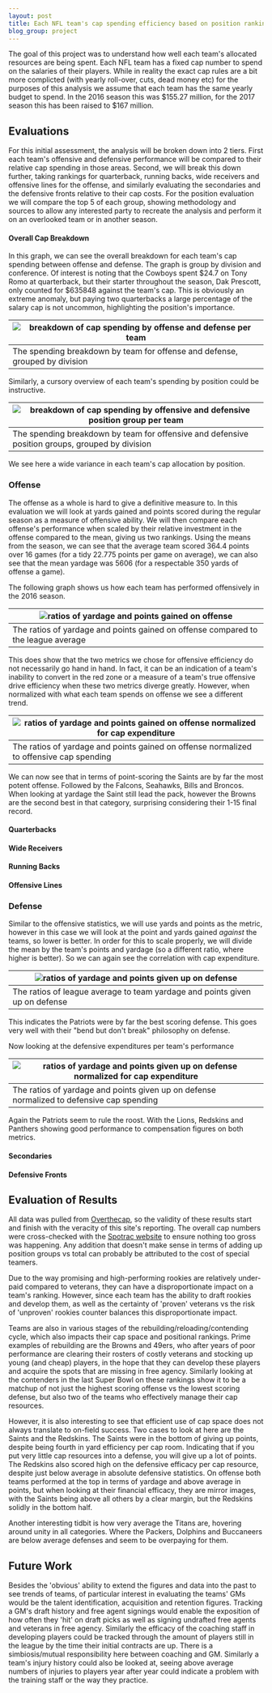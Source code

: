 ```yaml
---
layout: post
title: Each NFL team's cap spending efficiency based on position ranking
blog_group: project
---
```


The goal of this project was to understand how well each team's allocated resources are being spent. Each NFL team has a fixed cap number to spend on the salaries of their players. While in reality the exact cap rules are a bit more complicted (with yearly roll-over, cuts, dead money etc) for the purposes of this analysis we assume that each team has the same yearly budget to spend. In the 2016 season this was $155.27 million, for the 2017 season this has been raised to $167 million.  

## Evaluations

For this initial assessment, the analysis will be broken down into 2 tiers. First each team's offensive and defensive performance will be compared to their relative cap spending in those areas. Second, we will break this down further, taking rankings for quarterback, running backs, wide receivers and offensive lines for the offense, and similarly evaluating the secondaries and the defensive fronts relative to their cap costs. For the position evaluation we will compare the top 5 of each group, showing methodology and sources to allow any interested party to recreate the analysis and perform it on an overlooked team or in another season.

#### Overall Cap Breakdown

In this graph, we can see the overall breakdown for each team's cap spending between offense and defense. The graph is group by division and conference. Of interest is noting that the Cowboys spent $24.7 on Tony Romo at quarterback, but their starter throughout the season, Dak Prescott, only counted for $635848 against the team's cap. This is obviously an extreme anomaly, but paying two quarterbacks a large percentage of the salary cap is not uncommon, highlighting the position's importance.

|![breakdown of cap spending by offense and defense per team]({{site.url}}/images/nfl/offense_defense_breakdown2016.png)|
|---|
|The spending breakdown by team for offense and defense, grouped by division|

Similarly, a cursory overview of each team's spending by position could be instructive.

|![breakdown of cap spending by offensive and defensive position group per team]({{site.url}}/images/nfl/cap_breakdown2016.png)|
|---|
|The spending breakdown by team for offensive and defensive position groups, grouped by division|

We see here a wide variance in each team's cap allocation by position. 

### Offense
The offense as a whole is hard to give a definitive measure to. In this evaluation we will look at yards gained and points scored during the regular season as a measure of offensive ability. We will then compare each offense's performance when scaled by their relative investment in the offense compared to the mean, giving us two rankings. Using the means from the season, we can see that the average team scored 364.4 points over 16 games (for a tidy 22.775 points per game on average), we can also see that the mean yardage was 5606 (for a respectable 350 yards of offense a game).

The following graph shows us how each team has performed offensively in the 2016 season.

|![ratios of yardage and points gained on offense]({{site.url}}/images/nfl/offensive_performance_ratio2016.png)|
|---|
|The ratios of yardage and points gained on offense compared to the league average|

This does show that the two metrics we chose for offensive efficiency do not necessarily go hand in hand. In fact, it can be an indication of a team's inability to convert in the red zone or a measure of a team's true offensive drive efficiency when these two metrics diverge greatly. However, when normalized with what each team spends on offense we see a different trend.

|![ratios of yardage and points gained on offense normalized for cap expenditure]({{site.url}}/images/nfl/offensive_efficiency2016.png)|
|---|
|The ratios of yardage and points gained on offense normalized to offensive cap spending|

We can now see that in terms of point-scoring the Saints are by far the most potent offense. Followed by the Falcons, Seahawks, Bills and Broncos. When looking at yardage the Saint still lead the pack, however the Browns are the second best in that category, surprising considering their 1-15 final record. 

#### Quarterbacks

#### Wide Receivers

#### Running Backs
 
#### Offensive Lines


### Defense
Similar to the offensive statistics, we will use yards and points as the metric, however in this case we will look at the point and yards gained *against* the teams, so lower is better. In order for this to scale properly, we will divide the mean by the team's points and yardage (so a different ratio, where higher is better). So we can again see the correlation with cap expenditure.

|![ratios of yardage and points given up on defense]({{site.url}}/images/nfl/defensive_performance_ratio2016.png)|
|---|
|The ratios of league average to team yardage and points given up on defense|

This indicates the Patriots were by far the best scoring defense. This goes very well with their "bend but don't break" philosophy on defense. 

Now looking at the defensive expenditures per team's performance

|![ratios of yardage and points given up on defense normalized for cap expenditure]({{site.url}}/images/nfl/defensive_efficiency2016.png)|
|---|
|The ratios of yardage and points given up on defense normalized to defensive cap spending|

Again the Patriots seem to rule the roost. With the Lions, Redskins and Panthers showing good performance to compensation figures on both metrics. 

#### Secondaries

#### Defensive Fronts

## Evaluation of Results

All data was pulled from [Overthecap](http://www.overthecap.com), so the validity of these results start and finish with the veracity of this site's reporting. The overall cap numbers were cross-checked with the [Spotrac website](http://www.spotrac.com/nfl/cap/2016/) to ensure nothing too gross was happening. Any addition that doesn't make sense in terms of adding up position groups vs total can probably be attributed to the cost of special teamers. 

Due to the way promising and high-performing rookies are relatively under-paid compared to veterans, they can have a disproportionate impact on a team's ranking. However, since each team has the ability to draft rookies and develop them, as well as the certainty of 'proven' veterans vs the risk of 'unproven' rookies counter balances this disproportionate impact.

Teams are also in various stages of the rebuilding/reloading/contending cycle, which also impacts their cap space and positional rankings. Prime examples of rebuilding are the Browns and 49ers, who after years of poor performance are clearing their rosters of costly veterans and stocking up young (and cheap) players, in the hope that they can develop these players and acquire the spots that are missing in free agency. Similarly looking at the contenders in the last Super Bowl on these rankings show it to be a matchup of not just the highest scoring offense vs the lowest scoring defense, but also two of the teams who effectively manage their cap resources.

However, it is also interesting to see that efficient use of cap space does not always translate to on-field success. Two cases to look at here are the Saints and the Redskins. The Saints were in the bottom of giving up points, despite being fourth in yard efficiency per cap room. Indicating that if you put very little cap resources into a defense, you will give up a lot of points. The Redskins also scored high on the defensive efficacy per cap resource, despite just below average in absolute defensive statistics. On offense both teams performed at the top in terms of yardage and above average in points, but when looking at their financial efficacy, they are mirror images, with the Saints being above all others by a clear margin, but the Redskins solidly in the bottom half.

Another interesting tidbit is how very average the Titans are, hovering around unity in all categories. Where the Packers, Dolphins and Buccaneers are below average defenses and seem to be overpaying for them.

## Future Work

Besides the 'obvious' ability to extend the figures and data into the past to see trends of teams, of particular interest in evaluating the teams' GMs would be the talent identification, acquisition and retention figures. Tracking a GM's draft history and free agent signings would enable the exposition of how often they 'hit' on draft picks as well as signing undrafted free agents and veterans in free agency. Similarly the efficacy of the coaching staff in developing players could be tracked through the amount of players still in the league by the time their initial contracts are up. There is a simbiosis/mutual responsibility here between coaching and GM. Similarly a team's injury history could also be looked at, seeing above average numbers of injuries to players year after year could indicate a problem with the training staff or the way they practice. 